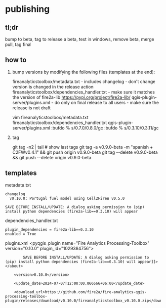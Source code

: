 # publishing

## tl;dr
bump to beta, tag to release a beta, test in windows, remove beta, merge pull, tag final

## how to
1. bump versions by modifying the following files (templates at the end):

    fireanalyticstoolbox/metadata.txt
        - includes changelog
        - don't change version is changed in the release action
    fireanalyticstoolbox/dependencies_handler.txt
        - make sure it matches the version of fire2a-lib https://pypi.org/project/fire2a-lib/
    qgis-plugin-server/plugins.xml
        - do only on final release to all users
        - make sure the release is not draft

    vim fireanalyticstoolbox/metadata.txt fireanalyticstoolbox/dependencies_handler.txt qgis-plugin-server/plugins.xml
    :bufdo % s/0.7.0/0.8.0/gc
    :bufdo % s/0.3.10/0.3.11/gc

2. tag

    git tag -n2 | tail # show last tags
    git tag -a v0.9.0-beta -m "spanish + C2FWv0.4.1"  && git push origin v0.9.0-beta
    git tag --delete v0.9.0-beta && git push --delete origin v0.9.0-beta

## templates

metadata.txt

    changelog
      v0.10.0: Portugal fuel model using Cell2FireW v0.5.0

	SAVE BEFORE INSTALL/UPDATE: A dialog asking permission to (pip) install python dependencies (fire2a-lib==0.3.10) will appear

dependencies_handler.txt

	plugin_dependencies = fire2a-lib==0.3.10
    enabled = True

plugins.xml
	<pyqgis_plugin name="Fire Analytics Processing-Toolbox" version="0.10.0" plugin_id="1029384756">

			SAVE BEFORE INSTALL/UPDATE: A dialog asking permission to (pip) install python dependencies (fire2a-lib==0.3.10) will appear]]></about>

		<version>0.10.0</version>

		<update_date>2024-07-07T12:00:00.066666+06:00</update_date>

		<download_url>https://github.com/fire2a/fire-analytics-qgis-processing-toolbox-plugin/releases/download/v0.10.0/fireanalyticstoolbox_v0.10.0.zip</download_url>
